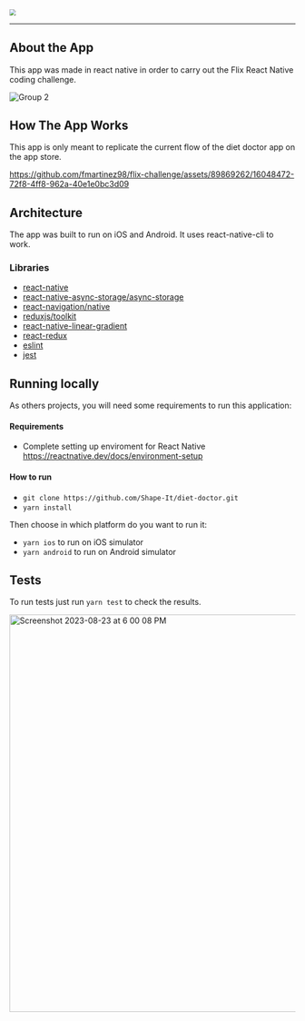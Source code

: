 <img src="https://github.com/fmartinez98/flix-challenge/assets/89869262/f913dfb8-93f7-4c27-acbe-43948ec31d98" style="zoom: 67%;" />

---

## About the App

This app was made in react native in order to carry out the Flix React Native coding challenge.

![Group 2](https://github.com/fmartinez98/flix-challenge/assets/89869262/e32a4e41-26e2-4f00-aee5-a5ee6d37efdf)

## How The App Works

This app is only meant to replicate the current flow of the diet doctor app on the app store.

https://github.com/fmartinez98/flix-challenge/assets/89869262/16048472-72f8-4ff8-962a-40e1e0bc3d09

## Architecture

The app was built to run on iOS and Android. It uses react-native-cli to work.

### Libraries


- [react-native](https://reactnative.dev/)
- [react-native-async-storage/async-storage](https://github.com/react-native-async-storage/async-storage)
- [react-navigation/native](https://reactnavigation.org/docs/getting-started/)
- [reduxjs/toolkit](https://redux-toolkit.js.org/)
- [react-native-linear-gradient](https://github.com/react-native-linear-gradient/react-native-linear-gradient)
- [react-redux](https://react-redux.js.org/)
- [eslint](https://eslint.org/)
- [jest](https://jestjs.io/)
  
## Running locally

As others projects, you will need some requirements to run this application:

#### Requirements

- Complete setting up enviroment for React Native https://reactnative.dev/docs/environment-setup

#### How to run

- `git clone https://github.com/Shape-It/diet-doctor.git` 
- `yarn install`

Then choose in which platform do you want to run it:

- `yarn ios` to run on iOS simulator
- `yarn android` to run on Android simulator

## Tests

To run tests just run `yarn test` to check the results.

<img width="700" alt="Screenshot 2023-08-23 at 6 00 08 PM" src="https://github.com/fmartinez98/flix-challenge/assets/89869262/5203d634-fe49-4256-bc20-c2b8e9704849">
